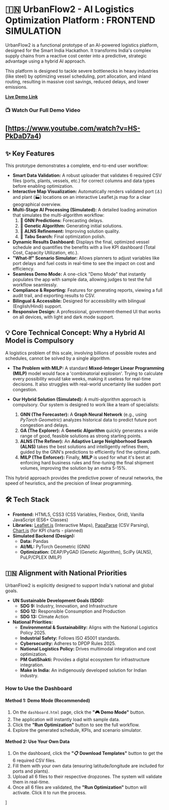 # 🇮🇳 UrbanFlow2 - AI Logistics Optimization Platform : FRONTEND SIMULATION 



UrbanFlow2 is a functional prototype of an AI-powered logistics platform, designed for the Smart India Hackathon. It transforms India's complex supply chains from a reactive cost center into a predictive, strategic advantage using a hybrid AI approach.

This platform is designed to tackle severe bottlenecks in heavy industries (like steel) by optimizing vessel scheduling, port allocation, and inland routing, resulting in massive cost savings, reduced delays, and lower emissions.

**[Live Demo Link](https://urbanflow2supplychains.onrender.com/)** 

### 📺 Watch Our Full Demo Video

**[https://www.youtube.com/watch?v=HS-PkDaD7a4)**
---

## ✨ Key Features

This prototype demonstrates a complete, end-to-end user workflow:

* **Smart Data Validation:** A robust uploader that validates 6 required CSV files (ports, plants, vessels, etc.) for correct columns and data types before enabling optimization.
* **Interactive Map Visualization:** Automatically renders validated port (⚓) and plant (🏭) locations on an interactive Leaflet.js map for a clear geographical overview.
* **Multi-Stage AI Processing (Simulated):** A detailed loading animation that simulates the multi-algorithm workflow:
    1.  🧠 **GNN Predictions:** Forecasting delays.
    2.  🧬 **Genetic Algorithm:** Generating initial solutions.
    3.  🔧 **ALNS Refinement:** Improving solution quality.
    4.  🎯 **Tabu Search:** Final optimization polish.
* **Dynamic Results Dashboard:** Displays the final, optimized vessel schedule and quantifies the benefits with a live KPI dashboard (Total Cost, Capacity Utilization, etc.).
* **"What-If" Scenario Simulator:** Allows planners to adjust variables like port delays and fuel costs in real-time to see the impact on cost and efficiency.
* **Seamless Demo Mode:** A one-click "Demo Mode" that instantly populates the app with sample data, allowing judges to test the full workflow seamlessly.
* **Compliance & Reporting:** Features for generating reports, viewing a full audit trail, and exporting results to CSV.
* **Bilingual & Accessible:** Designed for accessibility with bilingual (English/Hindi) support.
* **Responsive Design:** A professional, government-themed UI that works on all devices, with light and dark mode support.

## 💡 Core Technical Concept: Why a Hybrid AI Model is Compulsory

A logistics problem of this scale, involving billions of possible routes and schedules, cannot be solved by a single algorithm.

* **The Problem with MILP:** A standard **Mixed-Integer Linear Programming (MILP)** model would face a 'combinatorial explosion'. Trying to calculate every possibility would take weeks, making it useless for real-time decisions. It also struggles with real-world uncertainty like sudden port congestion.

* **Our Hybrid Solution (Simulated):** A multi-algorithm approach is compulsory. Our system is designed to work like a team of specialists:
    1.  **GNN (The Forecaster):** A **Graph Neural Network** (e.g., using *PyTorch Geometric*) analyzes historical data to predict future port congestion and delays.
    2.  **GA (The Explorer):** A **Genetic Algorithm** quickly generates a wide range of good, feasible solutions as strong starting points.
    3.  **ALNS (The Refiner):** An **Adaptive Large Neighborhood Search (ALNS)** takes the best solutions and intelligently refines them, guided by the GNN's predictions to efficiently find the optimal path.
    4.  **MILP (The Enforcer):** Finally, **MILP** is used for what it's best at: enforcing hard business rules and fine-tuning the final shipment volumes, improving the solution by an extra 5-15%.

This hybrid approach provides the predictive power of neural networks, the speed of heuristics, and the precision of linear programming.

## 🛠 Tech Stack

* **Frontend:** HTML5, CSS3 (CSS Variables, Flexbox, Grid), Vanilla JavaScript (ES6+ Classes)
* **Libraries:** [Leaflet.js](https://leafletjs.com/) (Interactive Maps), [PapaParse](https://www.papaparse.com/) (CSV Parsing), [Chart.js](https://www.chartjs.org/) (for KPI charts - planned)
* **Simulated Backend (Design):**
    * **Data:** Pandas
    * **AI/ML:** PyTorch Geometric (GNN)
    * **Optimization:** DEAP/PyGAD (Genetic Algorithm), SciPy (ALNS), PuLP/CPLEX (MILP)

## 🇮🇳 Alignment with National Priorities

UrbanFlow2 is explicitly designed to support India's national and global goals.

* **UN Sustainable Development Goals (SDG):**
    * **SDG 9:** Industry, Innovation, and Infrastructure
    * **SDG 12:** Responsible Consumption and Production
    * **SDG 13:** Climate Action
* **National Priorities:**
    * **Environmental & Sustainability:** Aligns with the National Logistics Policy 2025.
    * **Industrial Safety:** Follows ISO 45001 standards.
    * **Cybersecurity:** Adheres to DPDP Rules 2025.
    * **National Logistics Policy:** Drives multimodal integration and cost optimization.
    * **PM GatiShakti:** Provides a digital ecosystem for infrastructure integration.
    * **Make in India:** An indigenously developed solution for Indian industry.


### How to Use the Dashboard

#### Method 1: Demo Mode (Recommended)

1.  On the `dashboard.html` page, click the **"🎮 Demo Mode"** button.
2.  The application will instantly load with sample data.
3.  Click the **"Run Optimization"** button to see the full workflow.
4.  Explore the generated schedule, KPIs, and scenario simulator.

#### Method 2: Use Your Own Data

1.  On the dashboard, click the **"📋 Download Templates"** button to get the 6 required CSV files.
2.  Fill them with your own data (ensuring latitude/longitude are included for ports and plants).
3.  Upload all 6 files to their respective dropzones. The system will validate them in real-time.
4.  Once all 6 files are validated, the **"Run Optimization"** button will activate. Click it to run the process.

]
